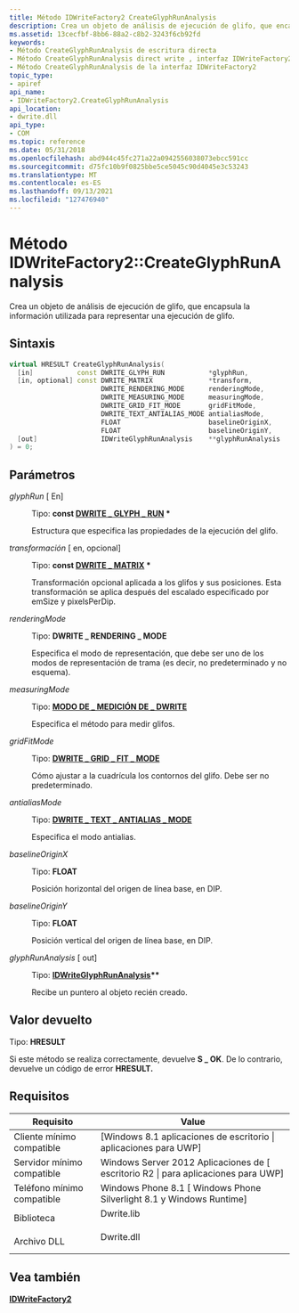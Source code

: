 ```yaml
---
title: Método IDWriteFactory2 CreateGlyphRunAnalysis
description: Crea un objeto de análisis de ejecución de glifo, que encapsula la información utilizada para representar una ejecución de glifo.
ms.assetid: 13cecfbf-8bb6-88a2-c8b2-3243f6cb92fd
keywords:
- Método CreateGlyphRunAnalysis de escritura directa
- Método CreateGlyphRunAnalysis direct write , interfaz IDWriteFactory2
- Método CreateGlyphRunAnalysis de la interfaz IDWriteFactory2
topic_type:
- apiref
api_name:
- IDWriteFactory2.CreateGlyphRunAnalysis
api_location:
- dwrite.dll
api_type:
- COM
ms.topic: reference
ms.date: 05/31/2018
ms.openlocfilehash: abd944c45fc271a22a0942556038073ebcc591cc
ms.sourcegitcommit: d75fc10b9f0825bbe5ce5045c90d4045e3c53243
ms.translationtype: MT
ms.contentlocale: es-ES
ms.lasthandoff: 09/13/2021
ms.locfileid: "127476940"
---
```

# <a name="idwritefactory2createglyphrunanalysis-method"></a>Método IDWriteFactory2::CreateGlyphRunAnalysis

Crea un objeto de análisis de ejecución de glifo, que encapsula la información utilizada para representar una ejecución de glifo.

## <a name="syntax"></a>Sintaxis


```C++
virtual HRESULT CreateGlyphRunAnalysis(
  [in]           const DWRITE_GLYPH_RUN           *glyphRun,
  [in, optional] const DWRITE_MATRIX              *transform,
                       DWRITE_RENDERING_MODE      renderingMode,
                       DWRITE_MEASURING_MODE      measuringMode,
                       DWRITE_GRID_FIT_MODE       gridFitMode,
                       DWRITE_TEXT_ANTIALIAS_MODE antialiasMode,
                       FLOAT                      baselineOriginX,
                       FLOAT                      baselineOriginY,
  [out]                IDWriteGlyphRunAnalysis    **glyphRunAnalysis
) = 0;
```



## <a name="parameters"></a>Parámetros

<dl> <dt>

*glyphRun* \[ En\]
</dt> <dd>

Tipo: **const [**DWRITE \_ GLYPH \_ RUN**](/windows/win32/api/dwrite/ns-dwrite-dwrite_glyph_run) \***

Estructura que especifica las propiedades de la ejecución del glifo.

</dd> <dt>

*transformación* \[ en, opcional\]
</dt> <dd>

Tipo: **const [**DWRITE \_ MATRIX**](/windows/win32/api/dwrite/ns-dwrite-dwrite_matrix) \***

Transformación opcional aplicada a los glifos y sus posiciones. Esta transformación se aplica después del escalado especificado por emSize y pixelsPerDip.

</dd> <dt>

*renderingMode* 
</dt> <dd>

Tipo: **DWRITE \_ RENDERING \_ MODE**

Especifica el modo de representación, que debe ser uno de los modos de representación de trama (es decir, no predeterminado y no esquema).

</dd> <dt>

*measuringMode* 
</dt> <dd>

Tipo: **[ **MODO DE \_ MEDICIÓN DE \_ DWRITE**](/windows/win32/api/dcommon/ne-dcommon-dwrite_measuring_mode)**

Especifica el método para medir glifos.

</dd> <dt>

*gridFitMode* 
</dt> <dd>

Tipo: **[ **DWRITE \_ GRID \_ FIT \_ MODE**](/windows/win32/api/dwrite_2/ne-dwrite_2-dwrite_grid_fit_mode)**

Cómo ajustar a la cuadrícula los contornos del glifo. Debe ser no predeterminado.

</dd> <dt>

*antialiasMode* 
</dt> <dd>

Tipo: **[ **DWRITE \_ TEXT \_ ANTIALIAS \_ MODE**](/windows/win32/api/Dwrite_1/ne-dwrite_1-dwrite_text_antialias_mode)**

Especifica el modo antialias.

</dd> <dt>

*baselineOriginX* 
</dt> <dd>

Tipo: **FLOAT**

Posición horizontal del origen de línea base, en DIP.

</dd> <dt>

*baselineOriginY* 
</dt> <dd>

Tipo: **FLOAT**

Posición vertical del origen de línea base, en DIP.

</dd> <dt>

*glyphRunAnalysis* \[ out\]
</dt> <dd>

Tipo: **[ **IDWriteGlyphRunAnalysis**](/windows/win32/api/dwrite/nn-dwrite-idwriteglyphrunanalysis)\*\***

Recibe un puntero al objeto recién creado.

</dd> </dl>

## <a name="return-value"></a>Valor devuelto

Tipo: **HRESULT**

Si este método se realiza correctamente, devuelve **S \_ OK**. De lo contrario, devuelve un código de error **HRESULT.**

## <a name="requirements"></a>Requisitos



| Requisito | Value |
|-------------------------------------|-----------------------------------------------------------------------------------------|
| Cliente mínimo compatible<br/> | \[Windows 8.1 aplicaciones de escritorio \| aplicaciones para UWP\]<br/>                                     |
| Servidor mínimo compatible<br/> | Windows Server 2012 Aplicaciones de \[ escritorio R2 \| para aplicaciones para UWP\]<br/>                          |
| Teléfono mínimo compatible<br/>  | Windows Phone 8.1 \[ Windows Phone Silverlight 8.1 y Windows Runtime\]<br/> |
| Biblioteca<br/>                  | <dl> <dt>Dwrite.lib</dt> </dl>   |
| Archivo DLL<br/>                      | <dl> <dt>Dwrite.dll</dt> </dl>   |



## <a name="see-also"></a>Vea también

<dl> <dt>

[**IDWriteFactory2**](idwritefactory2.md)
</dt> </dl>

 

